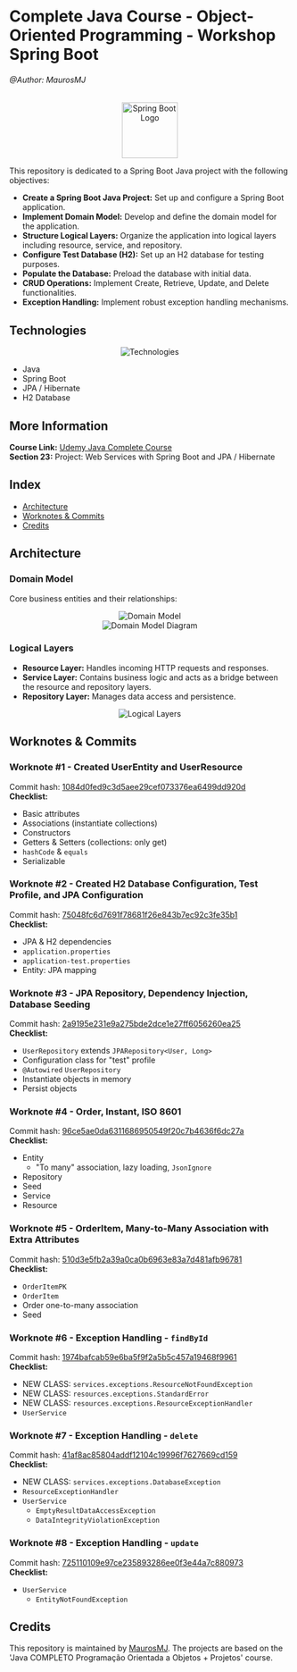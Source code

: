 # Complete Java Course - Object-Oriented Programming - Workshop Spring Boot

###### @Author: MaurosMJ
  
<div style="text-align:center;">
    <img src="https://imgur.com/7Aav4E3.png" alt="Spring Boot Logo" width="100" height="100">
</div>
  
This repository is dedicated to a Spring Boot Java project with the following objectives:

- **Create a Spring Boot Java Project:** Set up and configure a Spring Boot application.
- **Implement Domain Model:** Develop and define the domain model for the application.
- **Structure Logical Layers:** Organize the application into logical layers including resource, service, and repository.
- **Configure Test Database (H2):** Set up an H2 database for testing purposes.
- **Populate the Database:** Preload the database with initial data.
- **CRUD Operations:** Implement Create, Retrieve, Update, and Delete functionalities.
- **Exception Handling:** Implement robust exception handling mechanisms.

## Technologies

<div style="text-align:center;">
    <img src="https://imgur.com/VJ6m5sm.png" alt="Technologies">
</div>

- Java
- Spring Boot
- JPA / Hibernate
- H2 Database

## More Information

**Course Link:** [Udemy Java Complete Course](https://www.udemy.com/course/java-curso-completo)  
**Section 23:** Project: Web Services with Spring Boot and JPA / Hibernate

## Index

- [Architecture](#architecture)
- [Worknotes & Commits](#worknotes--commits)
- [Credits](#credits)

## Architecture

### Domain Model

Core business entities and their relationships:

<div style="text-align:center;">
    <img src="https://imgur.com/juHmOMK.png" alt="Domain Model">
</div>
  
<div style="text-align:center;">
    <img src="https://imgur.com/Wmfl6Dw.png" alt="Domain Model Diagram">
</div>

### Logical Layers

- **Resource Layer:** Handles incoming HTTP requests and responses.
- **Service Layer:** Contains business logic and acts as a bridge between the resource and repository layers.
- **Repository Layer:** Manages data access and persistence.
  
<div style="text-align:center;">
    <img src="https://imgur.com/tNu9ezP.png" alt="Logical Layers">
</div>

## Worknotes & Commits

### Worknote #1 - Created UserEntity and UserResource
Commit hash: [1084d0fed9c3d5aee29cef073376ea6499dd920d](https://github.com/MaurosMJ/curso-javacompletoWorkshopSpringboot/commit/1084d0fed9c3d5aee29cef073376ea6499dd920d)  
**Checklist:**
- Basic attributes
- Associations (instantiate collections)
- Constructors
- Getters & Setters (collections: only get)
- `hashCode` & `equals`
- Serializable

### Worknote #2 - Created H2 Database Configuration, Test Profile, and JPA Configuration
Commit hash: [75048fc6d7691f78681f26e843b7ec92c3fe35b1](https://github.com/MaurosMJ/curso-javacompletoWorkshopSpringboot/commit/75048fc6d7691f78681f26e843b7ec92c3fe35b1)  
**Checklist:**
- JPA & H2 dependencies
- `application.properties`
- `application-test.properties`
- Entity: JPA mapping

### Worknote #3 - JPA Repository, Dependency Injection, Database Seeding 
Commit hash: [2a9195e231e9a275bde2dce1e27ff6056260ea25](https://github.com/MaurosMJ/curso-javacompletoWorkshopSpringboot/commit/2a9195e231e9a275bde2dce1e27ff6056260ea25)  
**Checklist:**
- `UserRepository` extends `JPARepository<User, Long>`
- Configuration class for "test" profile
- `@Autowired` `UserRepository`
- Instantiate objects in memory
- Persist objects 

### Worknote #4 - Order, Instant, ISO 8601 
Commit hash: [96ce5ae0da6311686950549f20c7b4636f6dc27a](https://github.com/MaurosMJ/curso-javacompletoWorkshopSpringboot/commit/96ce5ae0da6311686950549f20c7b4636f6dc27a)  
**Checklist:**
- Entity
  - "To many" association, lazy loading, `JsonIgnore`
- Repository
- Seed
- Service
- Resource

### Worknote #5 - OrderItem, Many-to-Many Association with Extra Attributes
Commit hash: [510d3e5fb2a39a0ca0b6963e83a7d481afb96781](https://github.com/MaurosMJ/curso-javacompletoWorkshopSpringboot/commit/510d3e5fb2a39a0ca0b6963e83a7d481afb96781)  
**Checklist:**
- `OrderItemPK`
- `OrderItem`
- Order one-to-many association
- Seed 

### Worknote #6 - Exception Handling - `findById`
Commit hash: [1974bafcab59e6ba5f9f2a5b5c457a19468f9961](https://github.com/MaurosMJ/curso-javacompletoWorkshopSpringboot/commit/1974bafcab59e6ba5f9f2a5b5c457a19468f9961)  
**Checklist:**
- NEW CLASS: `services.exceptions.ResourceNotFoundException`
- NEW CLASS: `resources.exceptions.StandardError`
- NEW CLASS: `resources.exceptions.ResourceExceptionHandler`
- `UserService` 

### Worknote #7 - Exception Handling - `delete`
Commit hash: [41af8ac85804addf12104c19996f7627669cd159](https://github.com/MaurosMJ/curso-javacompletoWorkshopSpringboot/commit/41af8ac85804addf12104c19996f7627669cd159)  
**Checklist:**
- NEW CLASS: `services.exceptions.DatabaseException`
- `ResourceExceptionHandler`
- `UserService`
  - `EmptyResultDataAccessException`
  - `DataIntegrityViolationException` 

### Worknote #8 - Exception Handling - `update`
Commit hash: [725110109e97ce235893286ee0f3e44a7c880973](https://github.com/MaurosMJ/curso-javacompletoWorkshopSpringboot/commit/725110109e97ce235893286ee0f3e44a7c880973)  
**Checklist:**
- `UserService`
  - `EntityNotFoundException` 

## Credits

This repository is maintained by [MaurosMJ](https://github.com/MaurosMJ). The projects are based on the 'Java COMPLETO Programação Orientada a Objetos + Projetos' course.
